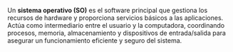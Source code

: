 Un **sistema operativo (SO)** es el software principal que gestiona los recursos de hardware y proporciona servicios básicos a las aplicaciones. Actúa como intermediario entre el usuario y la computadora, coordinando procesos, memoria, almacenamiento y dispositivos de entrada/salida para asegurar un funcionamiento eficiente y seguro del sistema.